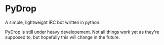 PyDrop
======

A simple, lightweight IRC bot written in python.

PyDrop is still under heavy developement. Not all things work yet as 
they're supposed to, but hopefully this will change in the future.
